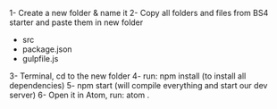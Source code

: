 1- Create a new folder & name it
2- Copy all folders and files from BS4 starter and paste them in new folder
  * src
  * package.json
  * gulpfile.js

3- Terminal, cd to the new folder
4- run: npm install (to install all dependencies)
5- npm start (will compile everything and start our dev server)
6- Open it in Atom, run: atom .
